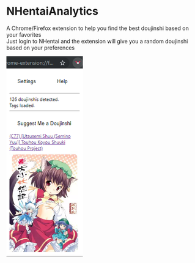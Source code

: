# NHentaiAnalytics
A Chrome/Firefox extension to help you find the best doujinshi based on your favorites<br/>
Just login to NHentai and the extension will give you a random doujinshi based on your preferences

![Preview](preview/preview.png)
